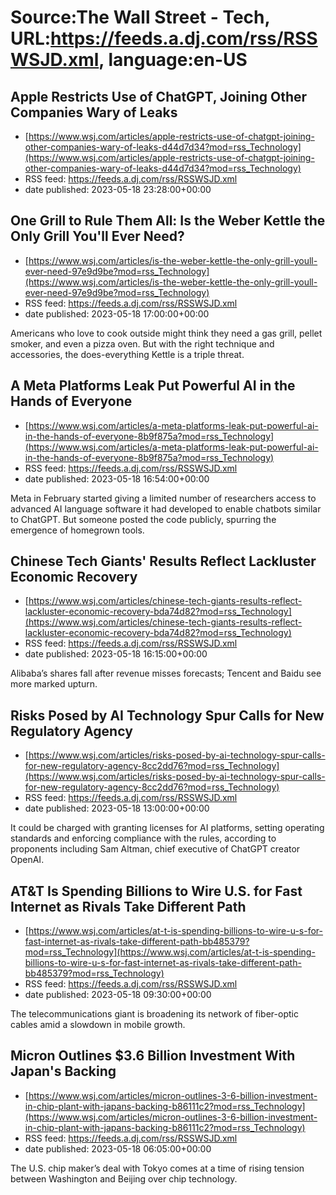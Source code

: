 # Source:The Wall Street - Tech, URL:https://feeds.a.dj.com/rss/RSSWSJD.xml, language:en-US

## Apple Restricts Use of ChatGPT, Joining Other Companies Wary of Leaks
 - [https://www.wsj.com/articles/apple-restricts-use-of-chatgpt-joining-other-companies-wary-of-leaks-d44d7d34?mod=rss_Technology](https://www.wsj.com/articles/apple-restricts-use-of-chatgpt-joining-other-companies-wary-of-leaks-d44d7d34?mod=rss_Technology)
 - RSS feed: https://feeds.a.dj.com/rss/RSSWSJD.xml
 - date published: 2023-05-18 23:28:00+00:00



## One Grill to Rule Them All: Is the Weber Kettle the Only Grill You'll Ever Need?
 - [https://www.wsj.com/articles/is-the-weber-kettle-the-only-grill-youll-ever-need-97e9d9be?mod=rss_Technology](https://www.wsj.com/articles/is-the-weber-kettle-the-only-grill-youll-ever-need-97e9d9be?mod=rss_Technology)
 - RSS feed: https://feeds.a.dj.com/rss/RSSWSJD.xml
 - date published: 2023-05-18 17:00:00+00:00

Americans who love to cook outside might think they need a gas grill, pellet smoker, and even a pizza oven. But with the right technique and accessories, the does-everything Kettle is a triple threat.

## A Meta Platforms Leak Put Powerful AI in the Hands of Everyone
 - [https://www.wsj.com/articles/a-meta-platforms-leak-put-powerful-ai-in-the-hands-of-everyone-8b9f875a?mod=rss_Technology](https://www.wsj.com/articles/a-meta-platforms-leak-put-powerful-ai-in-the-hands-of-everyone-8b9f875a?mod=rss_Technology)
 - RSS feed: https://feeds.a.dj.com/rss/RSSWSJD.xml
 - date published: 2023-05-18 16:54:00+00:00

Meta in February started giving a limited number of researchers access to advanced AI language software it had developed to enable chatbots similar to ChatGPT. But someone posted the code publicly, spurring the emergence of homegrown tools.

## Chinese Tech Giants' Results Reflect Lackluster Economic Recovery
 - [https://www.wsj.com/articles/chinese-tech-giants-results-reflect-lackluster-economic-recovery-bda74d82?mod=rss_Technology](https://www.wsj.com/articles/chinese-tech-giants-results-reflect-lackluster-economic-recovery-bda74d82?mod=rss_Technology)
 - RSS feed: https://feeds.a.dj.com/rss/RSSWSJD.xml
 - date published: 2023-05-18 16:15:00+00:00

Alibaba’s shares fall after revenue misses forecasts; Tencent and Baidu see more marked upturn.

## Risks Posed by AI Technology Spur Calls for New Regulatory Agency
 - [https://www.wsj.com/articles/risks-posed-by-ai-technology-spur-calls-for-new-regulatory-agency-8cc2dd76?mod=rss_Technology](https://www.wsj.com/articles/risks-posed-by-ai-technology-spur-calls-for-new-regulatory-agency-8cc2dd76?mod=rss_Technology)
 - RSS feed: https://feeds.a.dj.com/rss/RSSWSJD.xml
 - date published: 2023-05-18 13:00:00+00:00

It could be charged with granting licenses for AI platforms, setting operating standards and enforcing compliance with the rules, according to proponents including Sam Altman, chief executive of ChatGPT creator OpenAI.

## AT&T Is Spending Billions to Wire U.S. for Fast Internet as Rivals Take Different Path
 - [https://www.wsj.com/articles/at-t-is-spending-billions-to-wire-u-s-for-fast-internet-as-rivals-take-different-path-bb485379?mod=rss_Technology](https://www.wsj.com/articles/at-t-is-spending-billions-to-wire-u-s-for-fast-internet-as-rivals-take-different-path-bb485379?mod=rss_Technology)
 - RSS feed: https://feeds.a.dj.com/rss/RSSWSJD.xml
 - date published: 2023-05-18 09:30:00+00:00

The telecommunications giant is broadening its network of fiber-optic cables amid a slowdown in mobile growth.

## Micron Outlines $3.6 Billion Investment With Japan's Backing
 - [https://www.wsj.com/articles/micron-outlines-3-6-billion-investment-in-chip-plant-with-japans-backing-b86111c2?mod=rss_Technology](https://www.wsj.com/articles/micron-outlines-3-6-billion-investment-in-chip-plant-with-japans-backing-b86111c2?mod=rss_Technology)
 - RSS feed: https://feeds.a.dj.com/rss/RSSWSJD.xml
 - date published: 2023-05-18 06:05:00+00:00

The U.S. chip maker’s deal with Tokyo comes at a time of rising tension between Washington and Beijing over chip technology.

